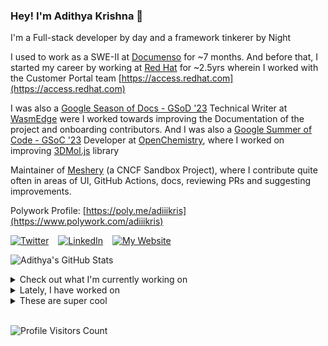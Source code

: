 ### Hey! I'm Adithya Krishna 👋
I'm a Full-stack developer by day and a framework tinkerer by Night
  
I used to work as a SWE-II at [Documenso](https://documenso.com) for ~7 months. And before that, I started my career by working at [Red Hat](https://redhat.com) for ~2.5yrs wherein I worked with the Customer Portal team [https://access.redhat.com](https://access.redhat.com)

I was also a [Google Season of Docs - GSoD '23](https://developers.google.com/season-of-docs) Technical Writer at [WasmEdge](https://github.com/WasmEdge) were I worked towards improving the Documentation of the project and onboarding contributors. And I was also a [Google Summer of Code - GSoC '23](https://summerofcode.withgoogle.com/) Developer at [OpenChemistry](https://openchemistry.org), where I worked on improving [3DMol.js](https://github.com/3dmol/3Dmol.js) library

Maintainer of [Meshery](https://github.com/meshery) (a CNCF Sandbox Project), where I contribute quite often in areas of UI, GitHub Actions, docs, reviewing PRs and suggesting improvements.

Polywork Profile: [https://poly.me/adiiikris](https://www.polywork.com/adiiikris)

[![Twitter](https://img.shields.io/badge/-@adii_kris-%231DA1F2?style=for-the-badge&logo=twitter&logoColor=ffffff)](https:/twitter.adikris.in) &ensp;
[![LinkedIn](https://img.shields.io/badge/-Adithya%20Krishna-%230A67C3?style=for-the-badge&logo=linkedin&logoColor=ffffff)](https://linkedin.adikris.in/) &ensp;
[![My Website](https://img.shields.io/badge/-My%20Website-%230A67C3?style=for-the-badge)](https://adikris.in/)



![Adithya's GitHub Stats](https://github-readme-stats.vercel.app/api?username=adithyaakrishna&show_icons=true&hide_border=true&title_color=fff&icon_color=79ff97&text_color=9f9f9f&bg_color=151515)


<details>
  <summary>Check out what I'm currently working on</summary>
  
  - [tensorlakeai/indexify](https://github.com/tensorlakeai/indexify) - A realtime serving engine for Data-Intensive Generative AI Applications (3 days ago)
  - [reclaimprotocol/fumadocs](https://github.com/reclaimprotocol/fumadocs) -  (6 days ago)
  - [adithyaakrishna/blog](https://github.com/adithyaakrishna/blog) - My Memoirs (2 weeks ago)
  - [reclaimprotocol/docs](https://github.com/reclaimprotocol/docs) - Documentation for Reclaim Protocol (2 weeks ago)
  - [adithyaakrishna/moondream-ts](https://github.com/adithyaakrishna/moondream-ts) - Moondream TS Client (1 month ago)
</details>

<details>
  <summary>Lately, I have worked on</summary>
  
  - [chore: popover for copy on breadcrumbs](https://github.com/tensorlakeai/indexify/pull/1115) on [tensorlakeai/indexify](https://github.com/tensorlakeai/indexify) (4 days ago)
  - [chore: update docs](https://github.com/reclaimprotocol/docs/pull/30) on [reclaimprotocol/docs](https://github.com/reclaimprotocol/docs) (3 weeks ago)
</details>

<details>
  <summary>These are super cool</summary>
  
  - [ai16z/eliza](https://github.com/ai16z/eliza) - Autonomous agents for everyone (5 days ago)
  - [tursodatabase/limbo](https://github.com/tursodatabase/limbo) - Limbo is a work-in-progress, in-process OLTP database management system, compatible with SQLite. (6 days ago)
  - [chiphuyen/aie-book](https://github.com/chiphuyen/aie-book) - [WIP] Resources for AI engineers. Also contains supporting materials for the book AI Engineering (Chip Huyen, 2025) (6 days ago)
  - [anti-work/shortest](https://github.com/anti-work/shortest) - QA via natural language AI tests (1 week ago)
  - [formbricks/formbricks](https://github.com/formbricks/formbricks) - Open Source Survey Platform (1 week ago)
</details>

<br> 

![Profile Visitors Count](https://profile-counter.glitch.me/adithyaakrishna/count.svg)
